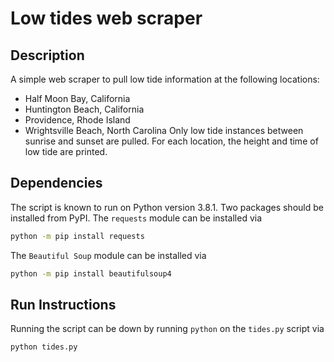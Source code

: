 # Low tides web scraper

## Description

A simple web scraper to pull low tide information at the following locations:
* Half Moon Bay, California
* Huntington Beach, California
* Providence, Rhode Island
* Wrightsville Beach, North Carolina
Only low tide instances between sunrise and sunset are pulled. For each location, the height and time of low tide are printed.

## Dependencies

The script is known to run on Python version 3.8.1. Two packages should be installed from PyPI. The `requests` module can be installed via
```bash
python -m pip install requests
```
The `Beautiful Soup` module can be installed via
```bash
python -m pip install beautifulsoup4
```

## Run Instructions

Running the script can be down by running `python` on the `tides.py` script via
```bash
python tides.py
```
